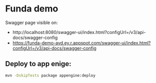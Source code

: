 # Funda demo

Swagger page visible on: 
- http://localhost:8080/swagger-ui/index.html?configUrl=/v3/api-docs/swagger-config
- https://funda-demo-avd.ey.r.appspot.com/swagger-ui/index.html?configUrl=/v3/api-docs/swagger-config


## Deploy to app enige:
```bash
mvn -DskipTests package appengine:deploy
```
